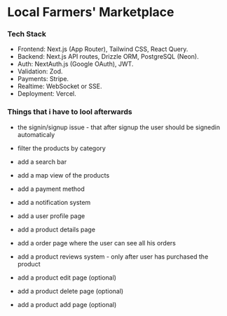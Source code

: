 # Local Farmers' Marketplace

### Tech Stack
- Frontend: Next.js (App Router), Tailwind CSS, React Query.
- Backend: Next.js API routes, Drizzle ORM, PostgreSQL (Neon).
- Auth: NextAuth.js (Google OAuth), JWT.
- Validation: Zod.
- Payments: Stripe.
- Realtime: WebSocket or SSE.
- Deployment: Vercel.



### Things that i have to lool afterwards
- the signin/signup issue -  that after signup the user should be signedin automaticaly
- filter the products by category
- add a search bar
- add a map view of the products
- add a payment method
- add a notification system
- add a user profile page
- add a product details page
- add a order page where the user can see all his orders
- add a product reviews system - only after user has purchased the product




- add a product edit page (optional)
- add a product delete page (optional)
- add a product add page (optional)